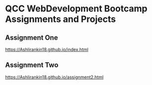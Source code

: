 # QCC WebDevelopment Bootcamp Assignments and Projects

## Assignment One
https://Ashlirankin18.github.io/index.html

## Assignment Two 
https://Ashlirankin18.github.io/assignment2.html
